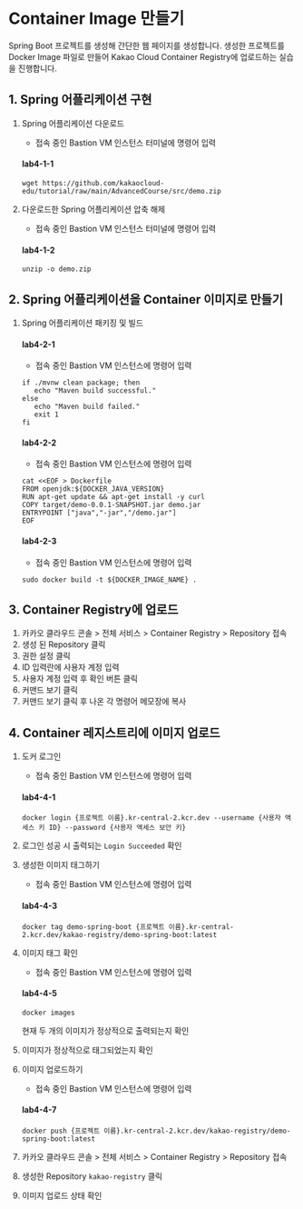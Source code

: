 # Container Image 만들기

Spring Boot 프로젝트를 생성해 간단한 웹 페이지를 생성합니다. 생성한 프로젝트를 Docker Image 파일로 만들어 Kakao Cloud Container Registry에 업로드하는 실습을 진행합니다.


## 1. Spring 어플리케이션 구현

1. Spring 어플리케이션 다운로드
   - 접속 중인 Bastion VM 인스턴스 터미널에 명령어 입력
   #### **lab4-1-1**
   ```
   wget https://github.com/kakaocloud-edu/tutorial/raw/main/AdvancedCourse/src/demo.zip
   ```

2. 다운로드한 Spring 어플리케이션 압축 해제

   - 접속 중인 Bastion VM 인스턴스 터미널에 명령어 입력
   #### **lab4-1-2**
   ```
   unzip -o demo.zip
   ```
    
## 2. Spring 어플리케이션을 Container 이미지로 만들기

   
1. Spring 어플리케이션 패키징 및 빌드
  
   #### **lab4-2-1**
   - 접속 중인 Bastion VM 인스턴스에 명령어 입력
   ```
   if ./mvnw clean package; then
      echo "Maven build successful."
   else
      echo "Maven build failed."
      exit 1
   fi
   ```

    #### **lab4-2-2**
   - 접속 중인 Bastion VM 인스턴스에 명령어 입력
   ```
   cat <<EOF > Dockerfile
   FROM openjdk:${DOCKER_JAVA_VERSION}
   RUN apt-get update && apt-get install -y curl
   COPY target/demo-0.0.1-SNAPSHOT.jar demo.jar
   ENTRYPOINT ["java","-jar","/demo.jar"]
   EOF
   ```

   #### **lab4-2-3**
   - 접속 중인 Bastion VM 인스턴스에 명령어 입력
   ```
   sudo docker build -t ${DOCKER_IMAGE_NAME} .    
   ```

## 3. Container Registry에 업로드

1. 카카오 클라우드 콘솔 > 전체 서비스 > Container Registry > Repository 접속
2. 생성 된 Repository 클릭 
3. 권한 설정 클릭
4. ID 입력란에 사용자 계정 입력
5. 사용자 계정 입력 후 확인 버튼 클릭
6. 커맨드 보기 클릭
7. 커맨드 보기 클릭 후 나온 각 명령어 메모장에 복사

## 4. Container 레지스트리에 이미지 업로드

1. 도커 로그인
   - 접속 중인 Bastion VM 인스턴스에 명령어 입력 
   #### **lab4-4-1**
   ```
   docker login {프로젝트 이름}.kr-central-2.kcr.dev --username {사용자 액세스 키 ID} --password {사용자 액세스 보안 키}
   ```

2. 로그인 성공 시 출력되는 `Login Succeeded` 확인
3. 생성한 이미지 태그하기
   - 접속 중인 Bastion VM 인스턴스에 명령어 입력 
   #### **lab4-4-3**
   ```
   docker tag demo-spring-boot {프로젝트 이름}.kr-central-2.kcr.dev/kakao-registry/demo-spring-boot:latest
   ```

4. 이미지 태그 확인
   - 접속 중인 Bastion VM 인스턴스에 명령어 입력
   #### **lab4-4-5**
   
   ```
   docker images
   ```
     현재 두 개의 이미지가 정상적으로 출력되는지 확인
   
6. 이미지가 정상적으로 태그되었는지 확인
7. 이미지 업로드하기
   - 접속 중인 Bastion VM 인스턴스에 명령어 입력 
   #### **lab4-4-7**
   ```
   docker push {프로젝트 이름}.kr-central-2.kcr.dev/kakao-registry/demo-spring-boot:latest
   ```
8. 카카오 클라우드 콘솔 > 전체 서비스 > Container Registry > Repository 접속
9. 생성한 Repository `kakao-registry` 클릭
10. 이미지 업로드 상태 확인


